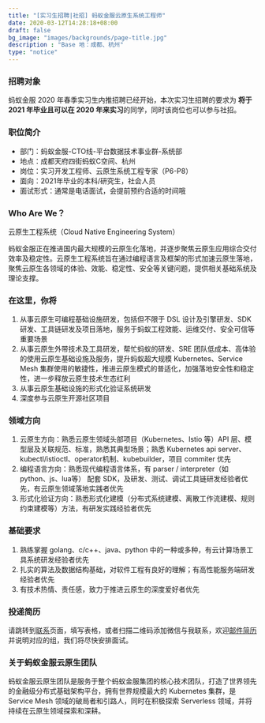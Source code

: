 ```yaml
---
title: "[实习生招聘|社招] 蚂蚁金服云原生系统工程师"
date: 2020-03-12T14:28:18+08:00
draft: false
bg_image: "images/backgrounds/page-title.jpg"
description : "Base 地：成都、杭州"
type: "notice"
---
```


### 招聘对象

蚂蚁金服 2020 年春季实习生内推招聘已经开始，本次实习生招聘的要求为 **将于 2021 年毕业且可以在 2020 年来实习**的同学，同时该岗位也可以参与社招。

### 职位简介

- 部门：蚂蚁金服-CTO线-平台数据技术事业群-系统部
- 地点：成都天府四街蚂蚁C空间、杭州
- 岗位：实习开发工程师、云原生系统工程专家（P6-P8）
- 面向：2021年毕业的本科/研究生，社会人员
- 面试形式：通常是电话面试，会提前预约合适的时间哦

### Who Are We？

云原生工程系统（Cloud Native Engineering System）

蚂蚁金服正在推进国内最大规模的云原生化落地，并逐步聚焦云原生应用综合交付效率及稳定性。云原生工程系统旨在通过编程语言及框架的形式加速云原生落地，聚焦云原生各领域的体验、效能、稳定性、安全等关键问题，提供相关基础系统及理论支撑。

### 在这里，你将

1. 从事云原生可编程基础设施研发，包括但不限于 DSL 设计及引擎研发、SDK 研发、工具链研发及项目落地，服务于蚂蚁工程效能、运维交付、安全可信等重要场景
2. 从事云原生外带技术及工具研发，帮忙蚂蚁的研发、SRE 团队低成本、高体验的使用云原生基础设施及服务，提升蚂蚁超大规模 Kubernetes、Service Mesh 集群使用的敏捷性，推进云原生模式的普适化，加强落地安全性和稳定性，进一步释放云原生技术生态红利
3. 从事云原生基础设施的形式化验证系统研发
4. 深度参与云原生开源社区项目

### 领域方向

1. 云原生方向：熟悉云原生领域头部项目（Kubernetes、Istio 等）API 层、模型层及关联规范、标准，熟悉其典型场景；熟悉 Kubernetes api server、kubectl/istioctl、operator机制、kubebuilder，项目 commiter 优先
2. 编程语言方向：熟悉现代编程语言体系，有 parser / interpreter（如python、js、lua等） 配套 SDK，及研发、测试、调试工具链研发经验者优先，有云原生领域落地实践者优先
3. 形式化验证方向：熟悉形式化建模（分布式系统建模、离散工作流建模、规则约束建模等）方法，有研发实践经验者优先

### 基础要求

1. 熟练掌握 golang、c/c++、java、python 中的一种或多种，有云计算场景工具系统研发经验者优先
2. 扎实的算法及数据结构基础，对软件工程有良好的理解；有高性能服务端研发经验者优先
3. 有技术热情、责任感，致力于推进云原生的深度爱好者优先

### 投递简历

请跳转到[联系](/contact/)页面，填写表格，或者扫描二维码添加微信与我联系，欢迎[邮件简历](mailto:jingchao.sjc@antfin.com)并说明对应的组，我们将尽快安排面试。

### 关于蚂蚁金服云原生团队

蚂蚁金服云原生团队是服务于整个蚂蚁金服集团的核心技术团队，打造了世界领先的金融级分布式基础架构平台，拥有世界规模最大的 Kubernetes 集群，是 Service Mesh 领域的破局者和引路人，同时在积极探索 Serverless 领域，并将持续在云原生领域探索和深耕。